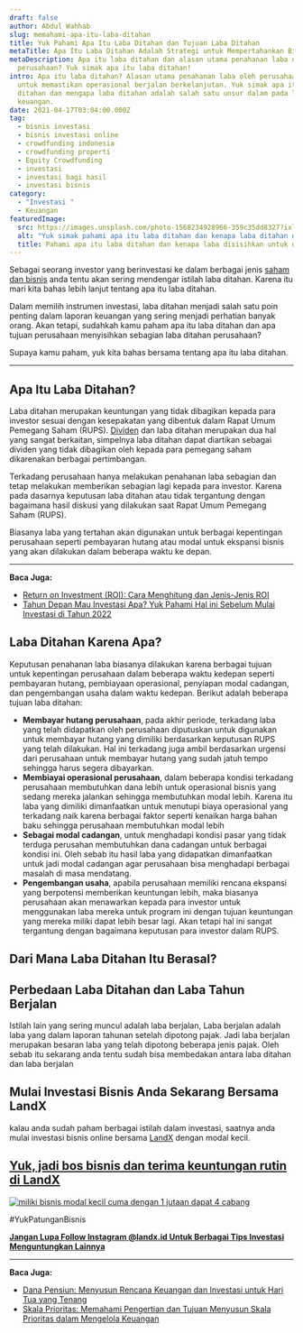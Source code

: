 ```yaml
---
draft: false
author: Abdul Wahhab
slug: memahami-apa-itu-laba-ditahan
title: Yuk Pahami Apa Itu Laba Ditahan dan Tujuan Laba Ditahan
metaTitle: Apa Itu Laba Ditahan Adalah Strategi untuk Mempertahankan Bisnis
metaDescription: Apa itu laba ditahan dan alasan utama penahanan laba oleh
  perusahaan? Yuk simak apa itu laba ditahan!
intro: Apa itu laba ditahan? Alasan utama penahanan laba oleh perusahaan adalah
  untuk memastikan operasional berjalan berkelanjutan. Yuk simak apa itu laba
  ditahan dan mengapa laba ditahan adalah salah satu unsur dalam pada laporan
  keuangan.
date: 2021-04-17T03:04:00.000Z
tag:
  - bisnis investasi
  - bisnis investasi online
  - crowdfunding indonesia
  - crowdfunding properti
  - Equity Crowdfunding
  - investasi
  - investasi bagi hasil
  - investasi bisnis
category:
  - "Investasi "
  - Keuangan
featuredImage:
  src: https://images.unsplash.com/photo-1568234928966-359c35dd8327?ixlib=rb-1.2.1&ixid=MnwxMjA3fDB8MHxwaG90by1wYWdlfHx8fGVufDB8fHx8&auto=format&fit=crop&w=926&q=80
  alt: "Yuk simak pahami apa itu laba ditahan dan kenapa laba ditahan dilakukan "
  title: Pahami apa itu laba ditahan dan kenapa laba disisihkan untuk ditahan
---
```

Sebagai seorang investor yang berinvestasi ke dalam berbagai jenis [saham dan bisnis](https://landx.id/) anda tentu akan sering mendengar istilah laba ditahan. Karena itu mari kita bahas lebih lanjut tentang apa itu laba ditahan.

Dalam memilih instrumen investasi, laba ditahan menjadi salah satu poin penting dalam laporan keuangan yang sering menjadi perhatian banyak orang. Akan tetapi, sudahkah kamu paham apa itu laba ditahan dan apa tujuan perusahaan menyisihkan sebagian laba ditahan perusahaan?

Supaya kamu paham, yuk kita bahas bersama tentang apa itu laba ditahan.

- - -

## Apa Itu Laba Ditahan?

Laba ditahan merupakan keuntungan yang tidak dibagikan kepada para investor sesuai dengan kesepakatan yang dibentuk dalam Rapat Umum Pemegang Saham (RUPS). [Dividen](https://landx.id/) dan laba ditahan merupakan dua hal yang sangat berkaitan, simpelnya laba ditahan dapat diartikan sebagai dividen yang tidak dibagikan oleh kepada para pemegang saham dikarenakan berbagai pertimbangan.

Terkadang perusahaan hanya melakukan penahanan laba sebagian dan tetap melakukan memberikan sebagian lagi kepada para investor. Karena pada dasarnya keputusan laba ditahan atau tidak tergantung dengan bagaimana hasil diskusi yang dilakukan saat Rapat Umum Pemegang Saham (RUPS).

Biasanya laba yang tertahan akan digunakan untuk berbagai kepentingan perusahaan seperti pembayaran hutang atau modal untuk ekspansi bisnis yang akan dilakukan dalam beberapa waktu ke depan.

- - -

**Baca Juga:**

* [Return on Investment (ROI): Cara Menghitung dan Jenis-Jenis ROI](https://landx.id/blog/return-on-investment-roi-adalah/)
* [Tahun Depan Mau Investasi Apa? Yuk Pahami Hal ini Sebelum Mulai Investasi di Tahun 2022](https://landx.id/blog/hal-penting-yang-harus-dipahami-saat-berinvestasi-di-tahun-2022/)

## Laba Ditahan Karena Apa?

Keputusan penahanan laba biasanya dilakukan karena berbagai tujuan untuk kepentingan perusahaan dalam beberapa waktu kedepan seperti pembayaran hutang, pembiayaan operasional, penyiapan modal cadangan, dan pengembangan usaha dalam waktu kedepan. Berikut adalah beberapa tujuan laba ditahan:

* **Membayar hutang perusahaan**, pada akhir periode, terkadang laba yang telah didapatkan oleh perusahaan diputuskan untuk digunakan untuk membayar hutang yang dimiliki berdasarkan keputusan RUPS yang telah dilakukan. Hal ini terkadang juga ambil berdasarkan urgensi dari perusahaan untuk membayar hutang yang sudah jatuh tempo sehingga harus segera dibayarkan.
* **Membiayai operasional perusahaan**, dalam beberapa kondisi terkadang perusahaan membutuhkan dana lebih untuk operasional bisnis yang sedang mereka jalankan sehingga membutuhkan modal lebih. Karena itu laba yang dimiliki dimanfaatkan untuk menutupi biaya operasional yang terkadang naik karena  berbagai faktor seperti kenaikan harga bahan baku sehingga perusahaan membutuhkan modal lebih
* **Sebagai modal cadangan**, untuk menghadapi kondisi pasar yang tidak terduga perusahan membutuhkan dana cadangan untuk berbagai kondisi ini. Oleh sebab itu hasil laba yang didapatkan dimanfaatkan untuk jadi modal cadangan agar perusahaan bisa menghadapi berbagai masalah di masa mendatang.
* **Pengembangan usaha**, apabila perusahaan memiliki rencana ekspansi yang berpotensi memberikan keuntungan lebih, maka biasanya perusahaan akan menawarkan kepada para investor untuk menggunakan laba mereka untuk program ini dengan tujuan keuntungan yang mereka miliki dapat lebih besar lagi. Akan tetapi hal ini sangat tergantung dengan bagaimana keputusan para investor dalam RUPS.

## Dari Mana Laba Ditahan Itu Berasal?



## Perbedaan Laba Ditahan dan Laba Tahun Berjalan

Istilah lain yang sering muncul adalah laba berjalan, Laba berjalan adalah laba yang dalam laporan tahunan setelah dipotong pajak. Jadi laba berjalan merupakan besaran laba yang telah dipotong beberapa jenis pajak. Oleh sebab itu sekarang anda tentu sudah bisa membedakan antara laba ditahan dan laba berjalan

## Mulai Investasi Bisnis Anda Sekarang Bersama LandX

kalau anda sudah paham berbagai istilah dalam investasi, saatnya anda mulai investasi bisnis online bersama [LandX](https://landx.id/) dengan modal kecil.

## [Yuk, jadi bos bisnis dan terima keuntungan rutin di LandX](https://landx.id/project/?utm_source=Blog&utm_medium=organic+keyword&utm_campaign=blog&utm_id=Blog)

[![miliki bisnis modal kecil cuma dengan 1 jutaan dapat 4 cabang ](https://accountgram-production.sfo2.cdn.digitaloceanspaces.com/landx_ghost/2021/11/jadi-owner-bisnis-hanya-1-jutaan-dengan-cuan-yang-sangat-menjanjikan.png)](https://landx.id/project/?utm_source=Blog&utm_medium=organic+keyword&utm_campaign=blog&utm_id=Blog)

\#YukPatunganBisnis

**[Jangan Lupa Follow Instagram @landx.id Untuk Berbagai Tips Investasi Menguntungkan Lainnya](https://www.instagram.com/landx.id/?utm_medium=copy_link)**

- - -

**Baca Juga:**

* [Dana Pensiun: Menyusun Rencana Keuangan dan Investasi untuk Hari Tua yang Tenang](https://landx.id/blog/perencanaan-keuangan-untuk-hari-tua/)
* [Skala Prioritas: Memahami Pengertian dan Tujuan Menyusun Skala Prioritas dalam Mengelola Keuangan](https://landx.id/blog/konsep-skala-prioritas/)